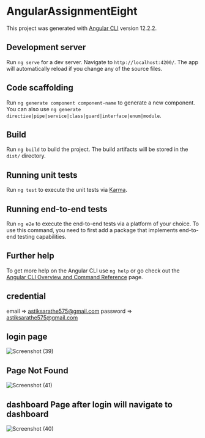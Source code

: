 # AngularAssignmentEight

This project was generated with [Angular CLI](https://github.com/angular/angular-cli) version 12.2.2.

## Development server

Run `ng serve` for a dev server. Navigate to `http://localhost:4200/`. The app will automatically reload if you change any of the source files.

## Code scaffolding

Run `ng generate component component-name` to generate a new component. You can also use `ng generate directive|pipe|service|class|guard|interface|enum|module`.

## Build

Run `ng build` to build the project. The build artifacts will be stored in the `dist/` directory.

## Running unit tests

Run `ng test` to execute the unit tests via [Karma](https://karma-runner.github.io).

## Running end-to-end tests

Run `ng e2e` to execute the end-to-end tests via a platform of your choice. To use this command, you need to first add a package that implements end-to-end testing capabilities.

## Further help

To get more help on the Angular CLI use `ng help` or go check out the [Angular CLI Overview and Command Reference](https://angular.io/cli) page.

## credential

email => astiksarathe575@gmail.com
password => astiksarathe575@gmail.com

## login page

![Screenshot (39)](https://user-images.githubusercontent.com/92151027/137667412-827f3e53-d0d4-4f41-813f-1210560311da.png)

## Page Not Found

![Screenshot (41)](https://user-images.githubusercontent.com/92151027/137667442-bea39320-e865-44ad-87bc-efe023f91619.png)


## dashboard Page after login will navigate to dashboard

![Screenshot (40)](https://user-images.githubusercontent.com/92151027/137667494-9a6567a1-58d8-4597-bbc8-9fdb53046453.png)

